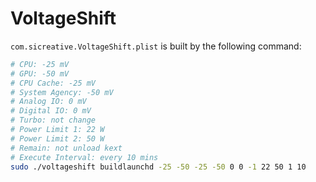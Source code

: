 # VoltageShift

`com.sicreative.VoltageShift.plist` is built by the following command:

```sh
# CPU: -25 mV
# GPU: -50 mV
# CPU Cache: -25 mV
# System Agency: -50 mV
# Analog IO: 0 mV
# Digital IO: 0 mV
# Turbo: not change
# Power Limit 1: 22 W
# Power Limit 2: 50 W
# Remain: not unload kext
# Execute Interval: every 10 mins
sudo ./voltageshift buildlaunchd -25 -50 -25 -50 0 0 -1 22 50 1 10
```

